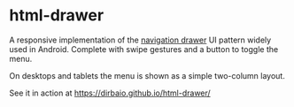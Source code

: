 html-drawer
===========

A responsive implementation of the [navigation drawer](https://developer.android.com/design/patterns/navigation-drawer.html) UI pattern widely used in Android. Complete with swipe gestures and a button to toggle the menu.

On desktops and tablets the menu is shown as a simple two-column layout.

See it in action at https://dirbaio.github.io/html-drawer/
